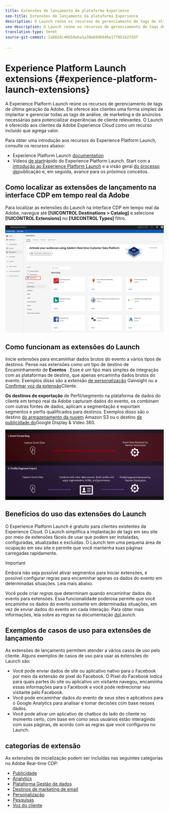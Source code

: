 ```yaml
---
title: Extensões de lançamento da plataforma Experience
seo-title: Extensões de lançamento da plataforma Experience
description: O Launch reúne os recursos de gerenciamento de tags de última geração da Adobe. Ele oferece aos clientes uma forma simples de implantar e gerenciar todas as tags de análise, de marketing e de anúncios necessárias para potencializar experiências de cliente relevantes.
seo-description: O Launch reúne os recursos de gerenciamento de tags de última geração da Adobe. Ele oferece aos clientes uma forma simples de implantar e gerenciar todas as tags de análise, de marketing e de anúncios necessárias para potencializar experiências de cliente relevantes.
translation-type: tm+mt
source-git-commit: 2a082dc46b50eba1a38eb9d6946e17f851b2fd3f

---
```



# Experience Platform Launch extensions {#experience-platform-launch-extensions}

A Experience Platform Launch reúne os recursos de gerenciamento de tags de última geração da Adobe. Ele oferece aos clientes uma forma simples de implantar e gerenciar todas as tags de análise, de marketing e de anúncios necessárias para potencializar experiências de cliente relevantes. O Launch é oferecido aos clientes da Adobe Experience Cloud como um recurso incluído que agrega valor.

Para obter uma introdução aos recursos do Experience Platform Launch, consulte os recursos abaixo:
* Experience Platform Launch [documentation](https://docs.adobe.com/content/help/pt-BR/launch/using/overview.html)
* Vídeos [de start](https://docs.adobe.com/content/help/en/launch/using/intro/get-started/videos.html)rápido do Experience Platform Launch. Start com a [introdução ao Experience Platform Launch](https://www.youtube.com/embed/rwqqkG1SERU) e a visão geral [do processo de](https://helpx.adobe.com/br/analytics/how-to/adobe-launch-publishing-process.html)publicação e, em seguida, avance para os próximos conceitos.

## Como localizar as extensões de lançamento na interface CDP em tempo real da Adobe

Para localizar as extensões do Launch na interface CDP em tempo real da Adobe, navegue até **[!UICONTROL Destinations > Catalog]** e selecione **[!UICONTROL Extensions]** no **[!UICONTROL Types]** filtro.

![Filtro de extensões na interface](/help/rtcdp/destinations/assets/extensions-filter.png)

## Como funcionam as extensões do Launch

Inicie extensões para encaminhar dados brutos do evento a vários tipos de destinos. Pense nas extensões como um tipo de destino de Encaminhamento de **Eventos** . Esse é um tipo mais simples de integração com as plataformas de destino, que apenas encaminha dados brutos do evento. Exemplos disso são a extensão [de personalização](/help/rtcdp/destinations/gainsight-extension.md) Gainsight ou a [Confirmar voz da extensão](/help/rtcdp/destinations/confirmit-digital-feedback-extension.md)Cliente.

**Os destinos de exportação** de Perfil/segmento na plataforma de dados do cliente em tempo real da Adobe capturam dados do evento, os combinam com outras fontes de dados, aplicam a segmentação e exportam segmentos e perfis qualificados para destinos. Exemplos disso são o destino [do armazenamento da nuvem](/help/rtcdp/destinations/amazon-s3-destination.md) Amazon S3 ou o destino [de publicidade do](/help/rtcdp/destinations/google-dv360-destination.md)Google Display &amp; Video 360.

![Extensões do Experience Platform Launch em comparação com outros destinos](/help/rtcdp/destinations/assets/launch-and-other-destinations.png)

## Benefícios do uso das extensões do Launch

O Experience Platform Launch é gratuito para clientes existentes da Experience Cloud. O Launch simplifica a implantação de tags em seu site por meio de extensões fáceis de usar que podem ser instaladas, configuradas, atualizadas e excluídas. O Launch tem uma pequena área de ocupação em seu site e permite que você mantenha suas páginas carregadas rapidamente.

>[!IMPORTANT]
>
>Embora não seja possível ativar segmentos para Iniciar extensões, é possível configurar regras para encaminhar apenas os dados do evento em determinadas situações. Leia mais abaixo.

Você pode criar *regras* que determinam quando encaminhar dados do evento para extensões. Essa funcionalidade poderosa permite que você encaminhe os dados do evento somente em determinadas situações, em vez de enviar dados do evento em cada interação. Para obter mais informações, leia sobre as regras na documentação [do](https://docs.adobe.com/help/pt-BR/launch/using/reference/manage-resources/rules.html)Launch.

## Exemplos de casos de uso para extensões de lançamento

As extensões de lançamento permitem atender a vários casos de uso pelo cliente. Alguns exemplos de casos de uso para usar as extensões do Launch são:

* Você pode enviar dados de site ou aplicativo nativo para o Facebook por meio da extensão de pixel do Facebook. O Pixel do Facebook indica para quais partes do site ou aplicativo um visitante navegou, encaminha essas informações para o Facebook e você pode redirecionar seu visitante pelo Facebook.
* Você pode encaminhar dados do evento de seus sites e aplicativos para o Google Analytics para analisar e tomar decisões com base nesses dados.
* Você pode ativar um aplicativo de chatbox do lado do cliente no momento certo, com base em como seus usuários estão interagindo com suas páginas, de acordo com as regras que você configurou no Launch.


## categorias de extensão

As extensões de inicialização podem ser incluídas nas seguintes categorias no Adobe Real-time CDP:

* [Publicidade](/help/rtcdp/destinations/advertising-destinations.md)
* [Analytics](/help/rtcdp/destinations/analytics-destinations.md)
* [Plataforma Gestão de dados](/help/rtcdp/destinations/dmp-destinations.md)
* [Destinos de marketing de email](/help/rtcdp/destinations/email-marketing-destinations.md)
* [Personalização](/help/rtcdp/destinations/personalization-destinations.md)
* [Pesquisas](/help/rtcdp/destinations/survey-destinations.md)
* [Voz do cliente](/help/rtcdp/destinations/voice-of-customer-destinations.md)

